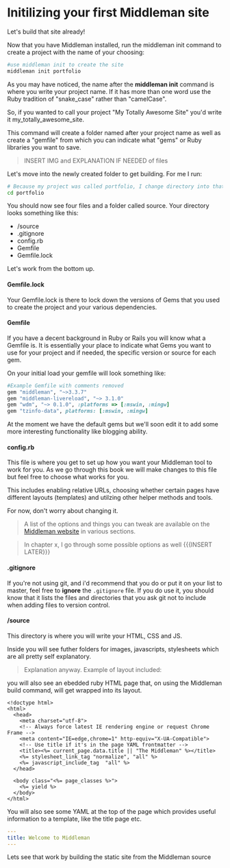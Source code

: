 # Initilizing your first Middleman site

Let's build that site already!

Now that you have Middleman installed, run the middleman init command to create a project with the name of your choosing:

```bash
#use middleman init to create the site
middleman init portfolio
```

As you may have noticed, the name after the **middleman init** command is where you write your project name. If it has more than one word use the Ruby tradition of "snake_case" rather than "camelCase".

So, if you wanted to call your project "My Totally Awesome Site" you'd write it my_totally_awesome_site.

This command will create a folder named after your project name as well as create a "gemfile" from which you can indicate what "gems" or Ruby libraries you want to save.

> INSERT IMG and EXPLANATION IF NEEDED of files
 
Let's move into the newly created folder to get building. For me I run:

```bash
# Because my project was called portfolio, I change directory into that folder
cd portfolio
```

You should now see four files and a folder called source. Your directory looks something like this:

* /source
* .gitignore
* config.rb
* Gemfile
* Gemfile.lock

Let's work from the bottom up. 

#### Gemfile.lock

Your Gemfile.lock is there to lock down the versions of Gems that you used to create the project and your various dependencies.

#### Gemfile

If you have a decent background in Ruby or Rails you will know what a Gemfile is. It is essentially your place to indicate what Gems you want to use for your project and if needed, the specific version or source for each gem.

On your initial load your gemfile will look something like:

```Ruby
#Example Gemfile with comments removed
gem "middleman", "~>3.3.7"
gem "middleman-livereload", "~> 3.1.0"
gem "wdm", "~> 0.1.0", :platforms => [:mswin, :mingw]
gem "tzinfo-data", platforms: [:mswin, :mingw]
```

At the moment we have the default gems but we'll soon edit it to add some more interesting functionality like blogging ability.

#### config.rb

This file is where you get to set up how you want your Middleman tool to work for you. As we go through this book we will make changes to this file but feel free to choose what works for you.

This includes enabling relative URLs, choosing whether certain pages have different layouts (templates) and utilzing other helper methods and tools.

For now, don't worry about changing it.

> A list of the options and things you can tweak are available on the [Middleman website](http://middlemanapp.com/) in various sections.

> In chapter x, I go through some possible options as well {{{INSERT LATER}}}

#### .gitignore

If you're not using git, and i'd recommend that you do or put it on your list to master, feel free to **ignore** the ```.gitignore``` file. If you do use it, you should know that it lists the files and directories that you ask git not to include when adding files to version control.

#### /source

This directory is where you will write your HTML, CSS and JS.

Inside you will see futher folders for images, javascripts, stylesheets which are all pretty self explanatory.

> Explanation anyway. Example of layout included:

you will also see an ebedded ruby HTML page that, on using the Middleman build command, will get wrapped into its layout.

```erb
<!doctype html>
<html>
  <head>
    <meta charset="utf-8">
    <!-- Always force latest IE rendering engine or request Chrome Frame -->
    <meta content="IE=edge,chrome=1" http-equiv="X-UA-Compatible">
    <!-- Use title if it's in the page YAML frontmatter -->
    <title><%= current_page.data.title || "The Middleman" %></title>
    <%= stylesheet_link_tag "normalize", "all" %>
    <%= javascript_include_tag  "all" %>
  </head>
  
  <body class="<%= page_classes %>">
    <%= yield %>
  </body>
</html>
```

You will also see some YAML at the top of the page which provides useful information to a template, like the title page etc.

```yaml
---
title: Welcome to Middleman
---
```

Lets see that work by building the static site from the Middleman source
